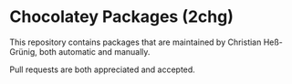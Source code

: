 Chocolatey Packages (2chg)
==========================

This repository contains packages that are maintained by Christian Heß-Grünig,
both automatic and manually.

Pull requests are both appreciated and accepted.